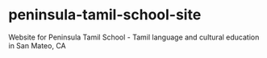 # peninsula-tamil-school-site
Website for Peninsula Tamil School - Tamil language and cultural education in San Mateo, CA
